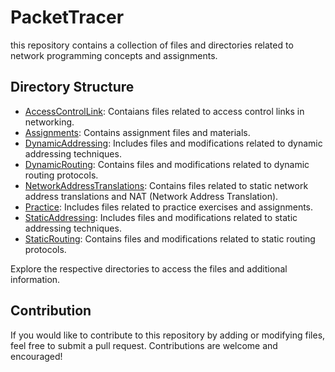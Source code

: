 # PacketTracer

this repository contains a collection of files and directories related to network programming concepts and assignments. 

## Directory Structure
- [AccessControlLink](AccessControlLink/): Contaians files related to access control links in networking.
- [Assignments](Assignments/): Contains assignment files and materials.
- [DynamicAddressing](DynamicAddressing/): Includes files and modifications related to dynamic addressing techniques.
- [DynamicRouting](DynamicRouting/): Contains files and modifications related to dynamic routing protocols.
- [NetworkAddressTranslations](NetworkAddressTranslations/): Contains files related to static network address translations and NAT (Network Address Translation).
- [Practice](Practice/): Includes files related to practice exercises and assignments.
- [StaticAddressing](StaticAddressing/): Includes files and modifications related to static addressing techniques.
- [StaticRouting](StaticRouting/): Contains files and modifications related to static routing protocols.


Explore the respective directories to access the files and additional information.

## Contribution
If you would like to contribute to this repository by adding or modifying files, feel free to submit a pull request. Contributions are welcome and encouraged!
